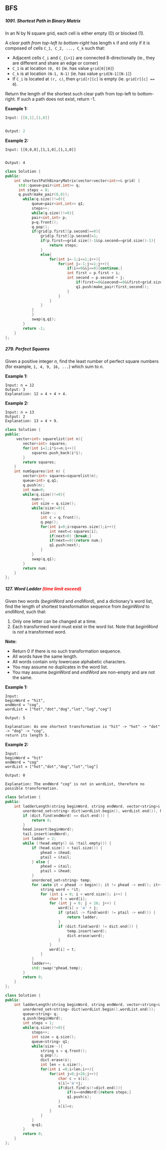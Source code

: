 ## BFS

##### 1091. Shortest Path in Binary Matrix

In an N by N square grid, each cell is either empty (0) or blocked (1).

A *clear path from top-left to bottom-right* has length `k` if and only if it is composed of cells `C_1, C_2, ..., C_k` such that:

- Adjacent cells `C_i` and `C_{i+1}` are connected 8-directionally (ie., they are different and share an edge or corner)
- `C_1` is at location `(0, 0)` (ie. has value `grid[0][0]`)
- `C_k` is at location `(N-1, N-1)` (ie. has value `grid[N-1][N-1]`)
- If `C_i` is located at `(r, c)`, then `grid[r][c]` is empty (ie. `grid[r][c] == 0`).

Return the length of the shortest such clear path from top-left to bottom-right. If such a path does not exist, return -1.

 

**Example 1:**

```c++
Input: [[0,1],[1,0]]


Output: 2
```

**Example 2:**

```
Input: [[0,0,0],[1,1,0],[1,1,0]]


Output: 4
```

```c++
class Solution {
public:
    int shortestPathBinaryMatrix(vector<vector<int>>& grid) {
      std::queue<pair<int,int>> q;
      int steps = 0;
      q.push(make_pair(0,0));
        while(q.size()!=0){
            queue<pair<int,int>> q1;
            steps++;
            while(q.size()!=0){
            pair<int,int> p;
            p=q.front();
            q.pop();
            if(grid[p.first][p.second]==0){
                grid[p.first][p.second]=1;
                if(p.first==grid.size()-1&&p.second==grid.size()-1){
                    return steps;
                }
                else{
                    for(int i=-1;i<=1;i++){
                        for(int j=-1;j<=1;j++){
                            if(i==0&&j==0){continue;}
                            int first = p.first + i;
                            int second = p.second + j;
                            	if(first>=0&&second>=0&&first<grid.size()&&second<grid.size()&&grid[first][second]==0)                                              {
                                q1.push(make_pair(first,second));
                            } 
                        }
                    }
                }
            }
            }
            swap(q,q1);
        }
        return -1;
    }
};
```

##### 279. Perfect Squares

Given a positive integer *n*, find the least number of perfect square numbers (for example, `1, 4, 9, 16, ...`) which sum to *n*.

**Example 1:**

```
Input: n = 12
Output: 3 
Explanation: 12 = 4 + 4 + 4.
```

**Example 2:**

```
Input: n = 13
Output: 2
Explanation: 13 = 4 + 9.
```

```c++
class Solution {
public:
     vector<int> squarelist(int n){
        vector<int> squares;
        for(int i=1;i*i<=n;i++){
            squares.push_back(i*i);
        }
        return squares;
    }
    int numSquares(int n) {
        vector<int> squares=squarelist(n);
        queue<int> q,q1;
        q.push(n);
        int num=0;
        while(q.size()!=0){
            num++;
            int size = q.size();
            while(size!=0){
                size--;
                int c = q.front();
                q.pop();
                for(int i=0;i<squares.size();i++){
                    int next=c-squares[i];
                    if(next<0) {break;}
                    if(next==0){return num;}
                    q1.push(next);
                }
            }
            swap(q,q1);
        }
        return num;
    }
};
```

##### 127. Word Ladder<font color = red> (time limit exceed)</font>

Given two words (*beginWord* and *endWord*), and a dictionary's word list, find the length of shortest transformation sequence from *beginWord* to *endWord*, such that:

1. Only one letter can be changed at a time.
2. Each transformed word must exist in the word list. Note that *beginWord* is *not* a transformed word.

**Note:**

- Return 0 if there is no such transformation sequence.
- All words have the same length.
- All words contain only lowercase alphabetic characters.
- You may assume no duplicates in the word list.
- You may assume *beginWord* and *endWord* are non-empty and are not the same.

**Example 1:**

```
Input:
beginWord = "hit",
endWord = "cog",
wordList = ["hot","dot","dog","lot","log","cog"]

Output: 5

Explanation: As one shortest transformation is "hit" -> "hot" -> "dot" -> "dog" -> "cog",
return its length 5.
```

**Example 2:**

```
Input:
beginWord = "hit"
endWord = "cog"
wordList = ["hot","dot","dog","lot","log"]

Output: 0

Explanation: The endWord "cog" is not in wordList, therefore no possible transformation.
```

```c++
class Solution {
public:
    int ladderLength(string beginWord, string endWord, vector<string>& wordList) {
        unordered_set<string> dict(wordList.begin(), wordList.end()), head, tail, *phead, *ptail;
        if (dict.find(endWord) == dict.end()) {
            return 0;
        }
        head.insert(beginWord);
        tail.insert(endWord);
        int ladder = 2;
        while (!head.empty() && !tail.empty()) {
            if (head.size() < tail.size()) {
                phead = &head;
                ptail = &tail;
            } else {
                phead = &tail;
                ptail = &head;
            }
            unordered_set<string> temp;
            for (auto it = phead -> begin(); it != phead -> end(); it++) {    
                string word = *it;
                for (int i = 0; i < word.size(); i++) {
                    char t = word[i];
                    for (int j = 0; j < 26; j++) {
                        word[i] = 'a' + j;
                        if (ptail -> find(word) != ptail -> end()) {
                            return ladder;
                        }
                        if (dict.find(word) != dict.end()) {
                            temp.insert(word);
                            dict.erase(word);
                        }
                    }
                    word[i] = t;
                }
            }
            ladder++;
            std::swap(*phead,temp);
        }
        return 0;
    }
};
```

```c++
class Solution {
public:
    int ladderLength(string beginWord, string endWord, vector<string>& wordList) {
        unordered_set<string> dict(wordList.begin(),wordList.end());
        queue<string> q;
        q.push(beginWord);
        int steps = 1;
        while(q.size()!=0){
            steps++;
            int size = q.size();
            queue<string> q1;
            while(size--){
                string s = q.front();
                q.pop();
                dict.erase(s);
                int len = s.size();
                for(int i =0;i<len;i++){
                    for(int j=0;j<26;j++){
                        char c = s[i];
                        s[i]='a'+j;
                        if(dict.find(s)!=dict.end()){
                            if(s==endWord){return steps;}
                            q1.push(s);
                        }
                        s[i]=c;
                    }
                }
            }
            q=q1;
        }
        return 0;
    }
};
```

